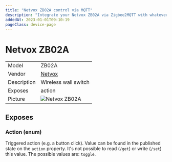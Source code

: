 ```yaml
---
title: "Netvox ZB02A control via MQTT"
description: "Integrate your Netvox ZB02A via Zigbee2MQTT with whatever smart home infrastructure you are using without the vendor's bridge or gateway."
addedAt: 2023-01-01T09:10:19
pageClass: device-page
---
```


<!-- !!!! -->
<!-- ATTENTION: This file is auto-generated through docgen! -->
<!-- You can only edit the "Notes"-Section between the two comment lines "Notes BEGIN" and "Notes END". -->
<!-- Do not use h1 or h2 heading within "## Notes"-Section. -->
<!-- !!!! -->

# Netvox ZB02A

|     |     |
|-----|-----|
| Model | ZB02A  |
| Vendor  | [Netvox](/supported-devices/#v=Netvox)  |
| Description | Wireless wall switch |
| Exposes | action |
| Picture | ![Netvox ZB02A](https://www.zigbee2mqtt.io/images/devices/ZB02A.png) |


<!-- Notes BEGIN: You can edit here. Add "## Notes" headline if not already present. -->


<!-- Notes END: Do not edit below this line -->




## Exposes

### Action (enum)
Triggered action (e.g. a button click).
Value can be found in the published state on the `action` property.
It's not possible to read (`/get`) or write (`/set`) this value.
The possible values are: `toggle`.

